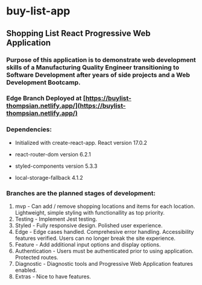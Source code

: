 # buy-list-app
## Shopping List React Progressive Web Application
### Purpose of this application is to demonstrate web development skills of a Manufacturing Quality Engineer transitioning to Software Development after years of side projects and a Web Development Bootcamp.

### Edge Branch Deployed at [https://buylist-thompsian.netlify.app/](https://buylist-thompsian.netlify.app/)

### Dependencies:

* Initialized with create-react-app. React version 17.0.2

* react-router-dom version 6.2.1

* styled-components version 5.3.3

* local-storage-fallback 4.1.2

### Branches are the planned stages of development:

1. mvp - Can add / remove shopping locations and items for each location. Lightweight, simple styling with functionallity as top priority.
2. Testing - Implement Jest testing. 
3. Styled - Fully responsive design. Polished user experience.
4. Edge - Edge cases handled. Comprehesive error handling. Accessibility features verified. Users can no longer break the site experience.
5. Feature - Add additional input options and display options. 
6. Authentication - Users must be authenticated prior to using application. Protected routes.
7. Diagnostic - Diagnostic tools and Progressive Web Application features enabled.
8. Extras - Nice to have features.
